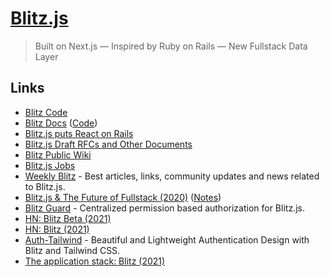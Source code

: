 # [Blitz.js](https://blitzjs.com/)

> Built on Next.js — Inspired by Ruby on Rails — New Fullstack Data Layer

## Links

- [Blitz Code](https://github.com/blitz-js/blitz)
- [Blitz Docs](https://blitzjs.com/docs/getting-started) ([Code](https://github.com/blitz-js/blitzjs.com))
- [Blitz.js puts React on Rails](https://overcast.fm/+Id5XIrpzk)
- [Blitz.js Draft RFCs and Other Documents](https://github.com/blitz-js/drafts)
- [Blitz Public Wiki](https://github.com/blitz-js/blitz/wiki)
- [Blitz.js Jobs](https://blitz-jobs.com/)
- [Weekly Blitz](https://weekly-blitz.com/) - Best articles, links, community updates and news related to Blitz.js.
- [Blitz.js & The Future of Fullstack (2020)](https://www.youtube.com/watch?v=ZSD5ifGTlag) ([Notes](https://twitter.com/tlakomy/status/1322518006661058560))
- [Blitz Guard](https://github.com/ntgussoni/blitz-guard) - Centralized permission based authorization for Blitz.js.
- [HN: Blitz Beta (2021)](https://news.ycombinator.com/item?id=26166716)
- [HN: Blitz (2021)](https://news.ycombinator.com/item?id=27411975)
- [Auth-Tailwind](https://github.com/Anjianto/auth-tailwind) - Beautiful and Lightweight Authentication Design with Blitz and Tailwind CSS.
- [The application stack: Blitz (2021)](https://blog.placemark.io/2021/05/10/blitz.html)
